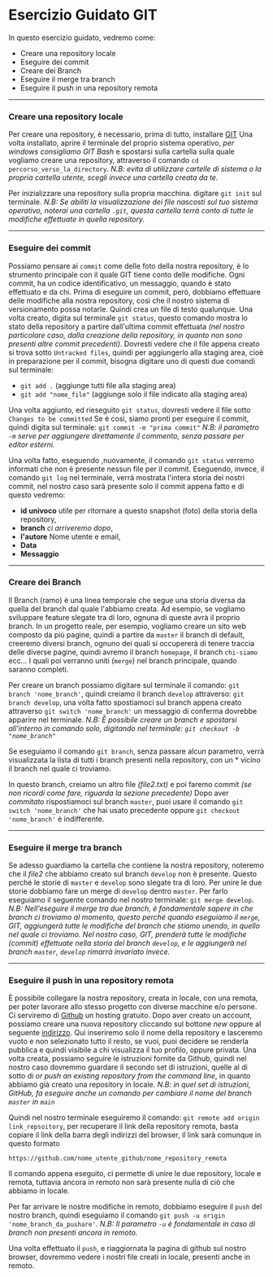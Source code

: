 # Esercizio Guidato GIT
In questo esercizio guidato, vedremo come:

 - Creare una repository locale
 - Eseguire dei commit
 - Creare dei Branch
 - Eseguire il merge tra branch
 - Eseguire il push in una repository remota
---
### Creare una repository locale
Per creare una repository, è necessario, prima di tutto, installare [GIT](https://git-scm.com/downloads)
Una volta installato, aprire il terminale del proprio sistema operativo, *per windows consigliamo GIT Bash* e spostarsi sulla cartella sulla quale vogliamo creare una repository, attraverso il comando `cd percorso_verso_la_directory`.
*N.B: evita di utilizzare cartelle di sistema o la propria cartella utente, scegli invece una cartella creata da te.*

Per inizializzare una repository sulla propria macchina. digitare `git init` sul terminale.
*N.B: Se abiliti la visualizzazione dei file nascosti sul tuo sistema operativo, noterai una cartella `.git`, questa cartella terrà conto di tutte le modifiche effettuate in quella repository.*

---
### Eseguire dei commit
Possiamo pensare ai `commit` come delle foto della nostra repository, è lo strumento principale con il quale GIT tiene conto delle modifiche. Ogni commit, ha un codice identificativo, un messaggio, quando è stato effettuato e da chi.
Prima di eseguire un commit, però, dobbiamo effettuare delle modifiche alla nostra repository, così che il nostro sistema di versionamento possa notarle. Quindi crea un file di testo qualunque.
Una volta creato, digita sul terminale `git status`, questo comando mostra lo stato della repository a partire dall'ultima commit effettuata *(nel nostro particolare caso, dalla creazione della repository, in quanto non sono presenti altre commit precedenti)*.
Dovresti vedere che il file appena creato si trova sotto `Untracked files`, quindi per aggiungerlo alla staging area, cioè in preparazione per il commit, bisogna digitare uno di questi due comandi sul terminale: 
 - `git add .` (aggiunge tutti file alla staging area)
 - `git add "nome_file"` (aggiunge solo il file indicato alla staging area)

Una volta aggiunto, ed rieseguito `git status`, dovresti vedere il file sotto `Changes to be committed`
Se è così, siamo pronti per eseguire il commit, quindi digita sul terminale: `git commit -m "prima commit"`
*N.B: il parametro `-m` serve per aggiungere direttamente il commento, senza passare per editor esterni.*

Una volta fatto, eseguendo ,nuovamente, il comando `git status` verremo informati che non è presente nessun file per il commit.
Eseguendo, invece, il comando `git log` nel terminale, verrà mostrata l'intera storia dei nostri commit, nel nostro caso sarà presente solo il commit appena fatto e di questo vedremo: 
- **id univoco** utile per ritornare a questo snapshot (foto) della storia della repository, 
- **branch** *ci arriveremo dopo*, 
- **l'autore** Nome utente e email,
- **Data**
- **Messaggio**
 ---
 ### Creare dei Branch
 Il Branch (ramo) è una linea temporale che segue una storia diversa da quella del branch dal quale l'abbiamo creata. Ad esempio, se vogliamo sviluppare feature slegate tra di loro, ognuna di queste avrà il proprio branch. In un progetto reale, per esempio, vogliamo creare un sito web composto da più pagine, quindi a partire da `master` il branch di default, creeremo diversi branch, ognuno dei quali si occupererà di tenere traccia delle diverse pagine, quindi avremo il branch `homepage`, il branch `chi-siamo` ecc... I quali poi verranno uniti (`merge`) nel branch principale, quando saranno completi.
 
  Per creare un branch possiamo digitare sul terminale il comando: `git branch 'nome_branch'`, quindi creiamo il branch `develop` attraverso: `git branch develop`, una volta fatto spostiamoci sul branch appena creato attraverso `git switch 'nome_branch'` un messaggio di conferma dovrebbe apparire nel terminale. 
  *N.B: È possibile creare un branch e spostarsi all'interno in comando solo, digitando nel terminale: `git checkout -b "nome_branch"`*

  Se eseguiamo il comando `git branch`, senza passare alcun parametro, verrà visualizzata la lista di tutti i branch presenti nella repository, con un * vicino il branch nel quale ci troviamo. 

In questo branch, creiamo un altro file *(file2.txt)* e poi faremo commit *(se non ricordi come fare, riguarda la sezione precedente)*
Dopo aver *commitato* rispostiamoci sul branch `master`, puoi usare il comando `git switch 'nome_branch'` che hai usato precedente oppure `git checkout 'nome_branch'` è indifferente. 

---
### Eseguire il merge tra branch
Se adesso guardiamo la cartella che contiene la nostra repository, noteremo che il *file2* che abbiamo creato sul branch `develop` non è presente. Questo perché le storie di `master` e `develop` sono slegate tra di loro. Per unire le due storie dobbiamo fare un merge di `develop` dentro `master`. Per farlo eseguiamo il seguente comando nel nostro terminale: `git merge develop`. 
*N.B: Nell'eseguire il merge tra due branch, è fondamentale sapere in che branch ci troviamo al momento, questo perché quando eseguiamo il `merge`, GIT, aggiungerà tutte le modifiche del branch che stiamo unendo, in quello nel quale ci troviamo. Nel nostro caso, GIT, prenderà tutte le modifiche (commit) effettuate nella storia del branch `develop`, e le aggiungerà nel branch `master`, `develop` rimarrà invariato invece.*

---

### Eseguire il push in una repository remota
È possibile collegare la nostra repository, creata in locale, con una remota, per poter lavorare allo stesso progetto con diverse macchine e/o persone. Ci serviremo di [Github](https://github.com/) un hosting gratuito. Dopo aver creato un account, possiamo creare una nuova repository cliccando sul bottone *new* oppure al seguente [indirizzo](https://github.com/new). 
Qui inseriremo solo il nome della repository e lasceremo vuoto e non selezionato tutto il resto, se vuoi, puoi decidere se renderla pubblica e quindi visibile a chi visualizza il tuo profilo, oppure privata.
Una volta creata, possiamo seguire le istruzioni fornite da Github, quindi nel nostro caso dovremmo guardare il secondo set di istruzioni, quelle al di sotto di *or push an existing repository from the command line*, in quanto abbiamo già creato una repository in locale.
*N.B: in quel set di istruzioni, GitHub, fa eseguire anche un comando per cambiare il nome del branch `master` in `main`*

Quindi nel nostro terminale eseguiremo il comando: `git remote add origin link_repsoitory`, per recuperare il link della repository remota, basta copiare il link della barra degli indirizzi del browser, il link sarà comunque in questo formato

    https://github.com/nome_utente_github/nome_repository_remota
Il comando appena eseguito, ci permette di unire le due repository, locale e remota, tuttavia ancora in remoto non sarà presente nulla di ciò che abbiamo in locale.

Per far arrivare le nostre modifiche in remoto, dobbiamo eseguire il `push` del nostro branch, quindi eseguiamo il comando `git push -u origin 'nome_branch_da_pushare'`.
*N.B: Il parametro `-u` è fondamentale in caso di branch non presenti ancora in remoto.*

Una volta effettuato il `push`, e riaggiornata la pagina di github sul nostro browser, dovremmo vedere i nostri file creati in locale, presenti anche in remoto. 
